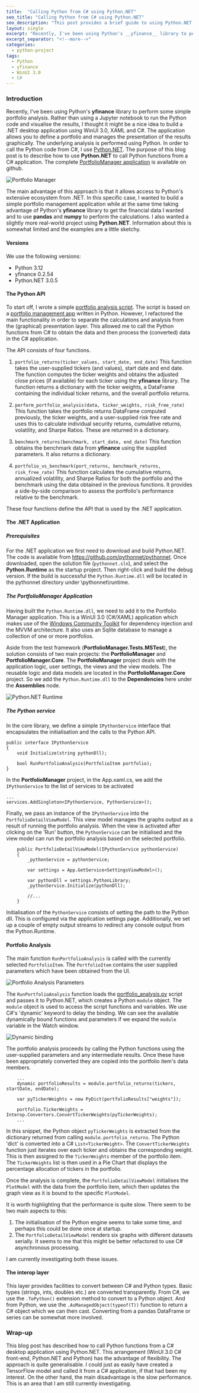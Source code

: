 ```yaml
---
title:  "Calling Python from C# using Python.NET"
seo_title: "Calling Python from C# using Python.NET"
seo_description: "This post provides a brief guide to using Python.NET in a C# desktop application to call Python functions."
layout: single
excerpt: "Recently, I've been using Python's __yfinance__ library to perform some simple portfolio analysis. Rather than using a Jupyter notebook to run the Python code and visualise the results, I thought it might be a nice idea to build a .NET desktop application using WinUI 3.0, XAML and C#. The application allows you to define a portfolio and manages the presentation of the results graphically. The underlying analysis is performed using Python. In order to call the Python code from C#, I use [Python.NET](https://github.com/pythonnet/pythonnet). The purpose of this blog post is to describe how to use Python.NET to call Python functions from a C# application. The complete application is available on github: (https://github.com/Adam-Gladstone/PortfolioManager)."
excerpt_separator: "<!--more-->"
categories: 
  - python-project 
tags:
  - Python 
  - yfinance 
  - WinUI 3.0
  - C#
---
```


### Introduction
Recently, I've been using Python's __yfinance__ library to perform some simple portfolio analysis. Rather than using a Jupyter notebook to run the Python code and visualise the results, I thought it might be a nice idea to build a .NET desktop application using WinUI 3.0, XAML and C#. The application allows you to define a portfolio and manages the presentation of the results graphically. The underlying analysis is performed using Python. In order to call the Python code from C#, I use [Python.NET](https://github.com/pythonnet/pythonnet). The purpose of this blog post is to describe how to use __Python.NET__ to call Python functions from a C# application. The complete [PortfolioManager application](https://github.com/Adam-Gladstone/PortfolioManager) is available on github.

![Portfolio Manager](https://adam-gladstone.github.io/assets/images/PortfolioAnalysisResults.png)

The main advantage of this approach is that it allows access to Python's extensive ecosystem from .NET. In this specific case, I wanted to build a simple portfolio management application while at the same time taking advantage of Python's __yfinance__ library to get the financial data I wanted and to use __pandas__ and __numpy__ to perform the calculations. I also wanted a slightly more real-world project using __Python.NET__. Information about this is somewhat limited and the examples are a little sketchy. 

#### Versions
We use the following versions:
- Python 3.12
- yfinance 0.2.54
- Python.NET 3.0.5

#### The Python API
To start off, I wrote a simple [portfolio analysis script](https://adam-gladstone.github.io/assets/images/portfolio_analysis.py). The script is based on a [portfolio management app](https://medium.com/python-in-plain-english/building-an-investment-portfolio-management-app-with-python-a68c2841f04b) written in Python. However, I refactored the main functionality in order to separate the calculations and analysis from the (graphical) presentation layer. This allowed me to call the Python functions from C# to obtain the data and then process the (converted) data in the C# application.

The API consists of four functions.

1. ```portfolio_returns(ticker_values, start_date, end_date)```
This function takes the user-supplied tickers (and values), start date and end date. The function computes the ticker weights and obtains the adjusted close prices (if available) for each ticker using the __yfinance__ library. The function returns a dictionary with the ticker weights, a DataFrame containing the individual ticker returns, and the overall portfolio returns.

2. ```perform_portfolio_analysis(data, ticker_weights, risk_free_rate)```
This function takes the portfolio returns DataFrame computed previously, the ticker weights, and a user-supplied risk free rate and uses this to calculate individual security returns, cumulative returns, volatility, and Sharpe Ratios. These are returned in a dictionary.

3. ```benchmark_returns(benchmark, start_date, end_date)```
This function obtains the benchmark data from __yfinance__ using the supplied parameters. It also returns a dictionary.

4. ```portfolio_vs_benchmark(port_returns, benchmark_returns, risk_free_rate)```
This function calculates the cumulative returns, annualized volatility, and Sharpe Ratios for both the portfolio and the benchmark using the data obtained in the previous functions. It provides a side-by-side comparison to assess the portfolio's performance relative to the benchmark.

These four functions define the API that is used by the .NET application.

#### The .NET Application
##### Prerequisites 
For the .NET application we first need to download and build Python.NET. The code is available from https://github.com/pythonnet/pythonnet. Once downloaded, open the solution file (```pythonnet.sln```), and select the __Python.Runtime__ as the startup project. Then right-click and build the debug version. If the build is successful the ```Python.Runtime.dll``` will be located in the pythonnet directory under \pythonnet\runtime\.

##### The PortfolioManager Application
Having built the ```Python.Runtime.dll```, we need to add it to the Portfolio Manager application. This is a WinUI 3.0 (C#/XAML) application which makes use of the [Windows Community Toolkit](https://github.com/CommunityToolkit/Windows) for dependency injection and the MVVM architecture. It also uses an Sqlite database to manage a collection of one or more portfolios.

Aside from the test framework (__PortfolioManager.Tests.MSTest__), the solution consists of two main projects: the __PortfolioManager__ and __PortfolioManager.Core__. The __PortfolioManager__ project deals with the application logic, user settings, the views and the view models. The reusable logic and data models are located in the __PortfolioManager.Core__ project. So we add the ```Python.Runtime.dll``` to the __Dependencies__ here under the __Assemblies__ node.

![Python.NET Runtime](https://adam-gladstone.github.io/assets/images/PythonNetRuntime.png)

##### The Python service
In the core library, we define a simple ```IPythonService``` interface that encapsulates the initialisation and the calls to the Python API.

``` 
public interface IPythonService
{
    void Initialize(string pythonDll);

    bool RunPortfolioAnalysis(PortfolioItem portfolio);
}
```

In the __PortfolioManager__ project, in the App.xaml.cs, we add the ```IPythonService``` to the list of services to be activated
```
...
services.AddSingleton<IPythonService, PythonService>();
```

Finally, we pass an instance of the ```IPythonService``` into the ```PortfolioDetailViewModel```. This view model manages the graphs output as a result of running the portfolio analysis. When the view is activated after clicking on the 'Run' button, the ```PythonService``` can be initialised and the view model can run the portfolio analysis based on the selected portfolio.

```
    public PortfolioDetailViewModel(IPythonService pythonService)
    {
        _pythonService = pythonService;

        var settings = App.GetService<SettingsViewModel>();

        var pythonDll = settings.PythonLibrary;
        _pythonService.Initialize(pythonDll);

		//...
    }
```

Initialisation of the ```PythonService``` consists of setting the path to the Python dll. This is configured via the application settings page. Additionally, we set up a couple of empty output streams to redirect any console output from the Python.Runtime.

#### Portfolio Analysis
The main function ```RunPortfolioAnalysis``` is called with the currently selected ```PortfolioItem```. The ```PortfolioItem``` contains the user supplied parameters which have been obtained from the UI.

![Portfolio Analysis Parameters](https://adam-gladstone.github.io/assets/images/PortfolioAnalysisParams.png)

The ```RunPortfolioAnalysis``` function loads the [portfolio_analysis.py](https://adam-gladstone.github.io/assets/images/portfolio_analysis.py) script and passes it to Python.NET, which creates a Python ```module``` object. The ```module``` object is used to access the script functions and variables. We use C#'s 'dynamic' keyword to delay the binding. We can see the available dynamically bound functions and parameters if we expand the ```module``` variable in the Watch window.

![Dynamic binding](https://adam-gladstone.github.io/assets/images/PortfolioAnalysisDynamicModule.png)

The portfolio analysis proceeds by calling the Python functions using the user-supplied parameters and any intermediate results. Once these have been appropriately converted they are copied into the portfolio item's data members. 
```
	...
	dynamic portfolioResults = module.portfolio_returns(tickers, startDate, endDate);

	var pyTickerWeights = new PyDict(portfolioResults["weights"]);

	portfolio.TickerWeights = Interop.Converters.ConvertTickerWeights(pyTickerWeights);
	...
```
In this snippet, the Python object ```pyTickerWeights``` is extracted from the dictionary returned from calling ```module.portfolio_returns```. The Python 'dict' is converted into a C# ```List<TickerWeight>```. The ```ConvertTickerWeights``` function just iterates over each ticker and obtains the corresponding weight. This is then assigned to the ```TickerWeights``` member of the portfolio item. The ```TickerWeights``` list is then used in a Pie Chart that displays the percentage allocation of tickers in the portfolio.

Once the analysis is complete, the ```PortfolioDetailViewModel``` initialises the ```PlotModel``` with the data from the portfolio item, which then updates the graph view as it is bound to the specific ```PlotModel```.

It is worth highlighting that the performance is quite slow. There seem to be two main aspects to this:
1. The initialisation of the Python engine seems to take some time, and perhaps this could be done once at startup.
2. The ```PortfolioDetailViewModel``` renders six graphs with different datasets serially. It seems to me that this might be better refactored to use C# asynchronous processing. 

I am currently investigating both these issues.

#### The interop layer
This layer provides facilities to convert between C# and Python types. Basic types (strings, ints, doubles etc.) are converted transparently. From C#, we use the ```.ToPython()``` extension method to convert to a Python object. And from Python, we use the ```.AsManagedObject(typeof(T))``` function to return a C# object which we can then cast. Converting from a pandas DataFrame or series can be somewhat more involved.

### Wrap-up
This blog post has described how to call Python functions from a C# desktop application using Python.NET. This arrangement (WinUI 3.0 C# front-end, Python.NET and Python) has the advantage of flexibility. The approach is quite generalisable. I could just as easily have created a TensorFlow model and called it from a C# application, if that had been my interest. On the other hand, the main disadvantage is the slow performance. This is an area that I am still currently investigating.

